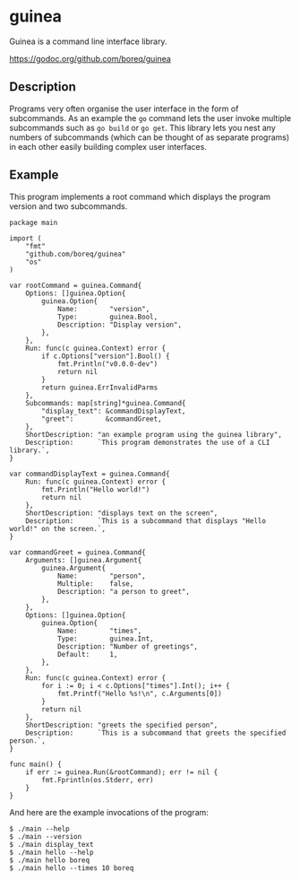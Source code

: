 # guinea
Guinea is a command line interface library.

https://godoc.org/github.com/boreq/guinea

## Description
Programs very often organise the user interface in the form of subcommands. As
an example the `go` command lets the user invoke multiple subcommands such as
`go build` or `go get`. This library lets you nest any numbers of subcommands
(which can be thought of as separate programs) in each other easily building
complex user interfaces.


## Example
This program implements a root command which displays the program version and
two subcommands.

    package main

    import (
    	"fmt"
    	"github.com/boreq/guinea"
    	"os"
    )

    var rootCommand = guinea.Command{
    	Options: []guinea.Option{
    		guinea.Option{
    			Name:        "version",
    			Type:        guinea.Bool,
    			Description: "Display version",
    		},
    	},
    	Run: func(c guinea.Context) error {
    		if c.Options["version"].Bool() {
    			fmt.Println("v0.0.0-dev")
    			return nil
    		}
    		return guinea.ErrInvalidParms
    	},
    	Subcommands: map[string]*guinea.Command{
    		"display_text": &commandDisplayText,
    		"greet":        &commandGreet,
    	},
    	ShortDescription: "an example program using the guinea library",
    	Description:      `This program demonstrates the use of a CLI library.`,
    }

    var commandDisplayText = guinea.Command{
    	Run: func(c guinea.Context) error {
    		fmt.Println("Hello world!")
    		return nil
    	},
    	ShortDescription: "displays text on the screen",
    	Description:      `This is a subcommand that displays "Hello world!" on the screen.`,
    }

    var commandGreet = guinea.Command{
    	Arguments: []guinea.Argument{
    		guinea.Argument{
    			Name:        "person",
    			Multiple:    false,
    			Description: "a person to greet",
    		},
    	},
    	Options: []guinea.Option{
    		guinea.Option{
    			Name:        "times",
    			Type:        guinea.Int,
    			Description: "Number of greetings",
    			Default:     1,
    		},
    	},
    	Run: func(c guinea.Context) error {
    		for i := 0; i < c.Options["times"].Int(); i++ {
    			fmt.Printf("Hello %s!\n", c.Arguments[0])
    		}
    		return nil
    	},
    	ShortDescription: "greets the specified person",
    	Description:      `This is a subcommand that greets the specified person.`,
    }

    func main() {
    	if err := guinea.Run(&rootCommand); err != nil {
    		fmt.Fprintln(os.Stderr, err)
    	}
    }

And here are the example invocations of the program:

    $ ./main --help
    $ ./main --version
    $ ./main display_text
    $ ./main hello --help
    $ ./main hello boreq
    $ ./main hello --times 10 boreq
